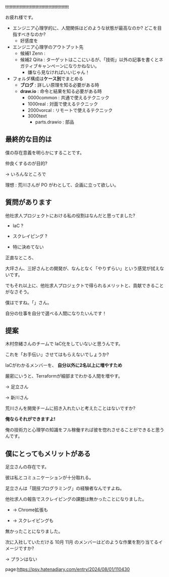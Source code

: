 

tttttttttttttttttttttttttttttttttttttttttttt

お疲れ様です。

- エンジニア心理学的に、人間関係はどのような状態が最高なのか? どこを目指すべきなのか?
    - 好感度を
- エンジニア心理学のアウトプット先
    - 候補1 Zenn  : 
    - 候補2 Qiita : ターゲットはここにいるが、「技術」以外の記事を書くとネガティブキャンペーンになりかねない。
        - 嫌なら見なければいいじゃん！
- フォルダ構成は**ケース別**でまとめる
    - **ブログ** : 詳しい原理を知る必要がある時
    - **draw.io** : 命令と結果を知る必要がある時
        - 0000common : 共通で使えるテクニック
        - 1000real : 対面で使えるテクニック
        - 2000vorcal : リモートで使えるテクニック
        - 3000text
            - parts.drawio : 部品



## 



## 最終的な目的は

僕の存在意義を明らかにすることです。

仲良くするのが目的?

-> いろんなところで


理想 : 荒川さんが PO がわとして、企画に立って欲しい。








## 質問があります



他社求人プロジェクトにおける私の役割はなんだと思ってました?



- IaC ?

- スクレイピング ?

- 特に決めてない



正直なところ、

大坪さん、三好さんとの開発が、なんとなく「やりずらい」という感覚が拭えないです。



でもそれ以上に、他社求人プロジェクトで得られるメリットと、貢献できることがなさそう。







僕はですね。「」さん。



自分の仕事を自分で選べる人間になりたいんです！











## 提案



木村奈緒さんのチームで IaC化をしていないと思うんです。



これを「お手伝い」させてはもらえないでしょうか?





IaCがわかるメンバーを、 **自分以外に2名以上に増やすため**

厳密にいうと、Terraformが細部までわかる人間を増やす。



-> 足立さん

-> 新川さん



荒川さんを開発チームに招き入れたいと考えたことはないですか?



**俺ならそれができますよ!**



俺の技術力と心理学の知識をフル稼働すれば彼を惚れさせることができると思うんです。









## 僕にとってもメリットがある



足立さんの存在です。



彼は私とコミュニケーションが十分取れる。



足立さんは「競技プログラミング」の経験者なんですよね。





他社求人の報告でスクレイピングの課題は無かったことになりました。



- -> Chrome拡張も

- -> スクレイピングも



無かったことになりました。











次に入社していただける 10月 11月 のメンバーはどのような作業を割り当てるイメージですか?



-> プランはない

















































page:https://psy.hatenadiary.com/entry/2024/08/01/110430

